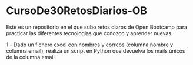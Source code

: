# CursoDe30RetosDiarios-OB
Este es un repositorio en el que subo retos diaros de Open Bootcamp para practicar las diferentes tecnologias que conozco y aprender nuevas.

1.- Dado un fichero excel con nombres y correos (columna nombre y columna email), realiza un script en Python que devuelva los mails únicos de la columna email.
